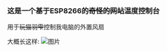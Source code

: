 ### 这是一个基于ESP8266的~~奇怪的网站~~温度控制台

用于~~玩猫羽雫~~控制我电脑的外置风扇

大概长这样:
![图片](https://github.com/Sanchicc/heatSink_arduino/blob/master/heat-sink/demo.png)
